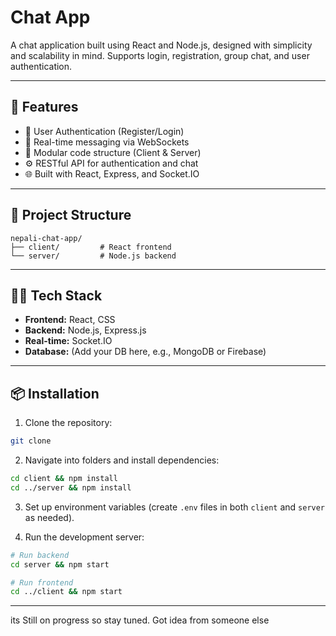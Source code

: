 #  Chat App 

A  chat application built using React and Node.js, designed with simplicity and scalability in mind. Supports login, registration, group chat, and user authentication.

---

## 🚀 Features

- 🔐 User Authentication (Register/Login)
- 💬 Real-time messaging via WebSockets
- 📁 Modular code structure (Client & Server)
- ⚙️ RESTful API for authentication and chat
- 🌐 Built with React, Express, and Socket.IO

---

## 📁 Project Structure

```
nepali-chat-app/
├── client/         # React frontend
└── server/         # Node.js backend
```

---

## 🧑‍💻 Tech Stack

- **Frontend:** React, CSS
- **Backend:** Node.js, Express.js
- **Real-time:** Socket.IO
- **Database:** (Add your DB here, e.g., MongoDB or Firebase)

---

## 📦 Installation

1. Clone the repository:
```bash
git clone
```

2. Navigate into folders and install dependencies:
```bash
cd client && npm install
cd ../server && npm install
```

3. Set up environment variables (create `.env` files in both `client` and `server` as needed).

4. Run the development server:
```bash
# Run backend
cd server && npm start

# Run frontend
cd ../client && npm start
```

---
its Still on progress so stay tuned. Got idea from someone else 

